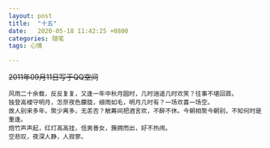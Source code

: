 ```yaml
---
layout: post
title:  "十五"
date:   2020-05-18 11:42:25 +0800
categories: 随笔
tags: 心情

---
```

~~2011年09月11日写于QQ空间~~



    风雨二十余载，反反复复，又逢一年中秋月圆时，几时逍遥几时欢笑？往事不堪回首。
    独登高楼守明月，怎奈夜色朦胧，细雨如毛，明月几时有？一场欢喜一场空。
    故人别来多年，聚少离多，无恙否？觥筹间把酒言欢，不醉不休。今朝相聚今朝别，不知何时是重逢。
    炮竹声声起，红灯高高挂，信男善女，簇拥而出，好不热闹。
    空悲叹，夜深人静，人寂寥。


 
